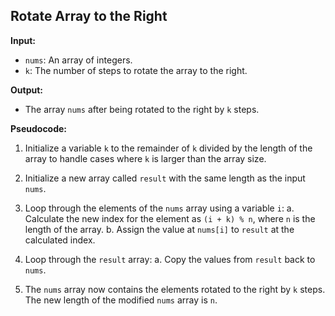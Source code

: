 ## Rotate Array to the Right

**Input:**
- `nums`: An array of integers.
- `k`: The number of steps to rotate the array to the right.

**Output:**
- The array `nums` after being rotated to the right by `k` steps.

**Pseudocode:**

1. Initialize a variable `k` to the remainder of `k` divided by the length of the array to handle cases where `k` is larger than the array size.

2. Initialize a new array called `result` with the same length as the input `nums`.

3. Loop through the elements of the `nums` array using a variable `i`:
   a. Calculate the new index for the element as `(i + k) % n`, where `n` is the length of the array.
   b. Assign the value at `nums[i]` to `result` at the calculated index.

4. Loop through the `result` array:
   a. Copy the values from `result` back to `nums`.

5. The `nums` array now contains the elements rotated to the right by `k` steps. The new length of the modified `nums` array is `n`.
